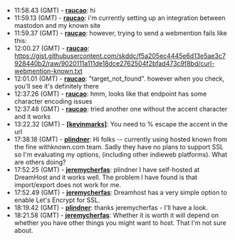 * <a id="11:58.43">11:58.43 (GMT)</a> - __[raucao](https://github.com/raucao)__: hi
* <a id="11:59.13">11:59.13 (GMT)</a> - __[raucao](https://github.com/raucao)__: i'm currently setting up an integration between mastodon and my known site
* <a id="11:59.37">11:59.37 (GMT)</a> - __[raucao](https://github.com/raucao)__: however, trying to send a webmention fails like this:
* <a id="12:00.27">12:00.27 (GMT)</a> - __[raucao](https://github.com/raucao)__: https://gist.githubusercontent.com/skddc/f5a205ec4445e6d13e5ae3c7928440b2/raw/9020111a111de18dce2762504f2bfad473c9f8bd/curl-webmention-known.txt
* <a id="12:01.01">12:01.01 (GMT)</a> - __[raucao](https://github.com/raucao)__: "target_not_found". however when you check, you'll see it's definitely there
* <a id="12:37.26">12:37.26 (GMT)</a> - __[raucao](https://github.com/raucao)__: hmm, looks like that endpoint has some character encoding issues
* <a id="12:37.48">12:37.48 (GMT)</a> - __[raucao](https://github.com/raucao)__: tried another one without the accent character and it works
* <a id="13:22.32">13:22.32 (GMT)</a> - __[[kevinmarks]](https://github.com/[kevinmarks])__: You need to % escape the accent in the url
* <a id="17:38.18">17:38.18 (GMT)</a> - __[plindner](https://github.com/plindner)__: Hi folks -- currently using hosted known from the fine withknown.com team.   Sadly they have no plans to support SSL so I'm evaluating my options, (including other indieweb platforms).  What are others doing?
* <a id="17:52.25">17:52.25 (GMT)</a> - __[jeremycherfas](https://github.com/jeremycherfas)__: plindner I have self-hosted at DreamHost and it works well. The problem I have found is that import/export does not work for me.
* <a id="17:52.49">17:52.49 (GMT)</a> - __[jeremycherfas](https://github.com/jeremycherfas)__: Dreamhost has a very simple option to enable Let's Encrypt for SSL.
* <a id="18:19.42">18:19.42 (GMT)</a> - __[plindner](https://github.com/plindner)__: thanks jeremycherfas  - I'll have a look.
* <a id="18:21.58">18:21.58 (GMT)</a> - __[jeremycherfas](https://github.com/jeremycherfas)__: Whether it is worth it will depend on whether you have other things you might want to host. That I'm not sure about.
